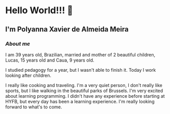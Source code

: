 # Hello World!!! 👋

## I'm Polyanna Xavier de Almeida Meira

### **_About me_**

I am 39 years old, Brazilian, married and mother of 2 beautiful children, Lucas,
15 years old and Caua, 9 years old.

I studied pedagogy for a year, but I wasn't able to finish it. Today I work
looking after children.

I really like cooking and traveling. I'm a very quiet person, I don't really
like sports, but I like walking in the beautiful parks of Brussels. I'm very
excited about learning programming. I didn't have any experience before starting
at HYFB, but every day has been a learning experience. I'm really looking
forward to what's to come.
